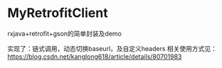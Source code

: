 # MyRetrofitClient
rxjava+retrofit+gson的简单封装及demo

实现了：链式调用，动态切换baseurl，及自定义headers
相关使用方式见：https://blog.csdn.net/kanglong618/article/details/80701983
